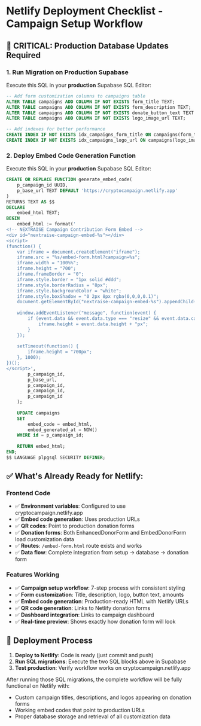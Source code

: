 # Netlify Deployment Checklist - Campaign Setup Workflow

## 🚨 CRITICAL: Production Database Updates Required

### 1. **Run Migration on Production Supabase**
Execute this SQL in your **production** Supabase SQL Editor:

```sql
-- Add form customization columns to campaigns table
ALTER TABLE campaigns ADD COLUMN IF NOT EXISTS form_title TEXT;
ALTER TABLE campaigns ADD COLUMN IF NOT EXISTS form_description TEXT;
ALTER TABLE campaigns ADD COLUMN IF NOT EXISTS donate_button_text TEXT DEFAULT 'DONATE NOW';
ALTER TABLE campaigns ADD COLUMN IF NOT EXISTS logo_image_url TEXT;

-- Add indexes for better performance
CREATE INDEX IF NOT EXISTS idx_campaigns_form_title ON campaigns(form_title);
CREATE INDEX IF NOT EXISTS idx_campaigns_logo_url ON campaigns(logo_image_url);
```

### 2. **Deploy Embed Code Generation Function**
Execute this SQL in your **production** Supabase SQL Editor:

```sql
CREATE OR REPLACE FUNCTION generate_embed_code(
    p_campaign_id UUID,
    p_base_url TEXT DEFAULT 'https://cryptocampaign.netlify.app'
)
RETURNS TEXT AS $$
DECLARE
    embed_html TEXT;
BEGIN
    embed_html := format('
<!-- NEXTRAISE Campaign Contribution Form Embed -->
<div id="nextraise-campaign-embed-%s"></div>
<script>
(function() {
    var iframe = document.createElement("iframe");
    iframe.src = "%s/embed-form.html?campaign=%s";
    iframe.width = "100%%";
    iframe.height = "700";
    iframe.frameBorder = "0";
    iframe.style.border = "1px solid #ddd";
    iframe.style.borderRadius = "8px";
    iframe.style.backgroundColor = "white";
    iframe.style.boxShadow = "0 2px 8px rgba(0,0,0,0.1)";
    document.getElementById("nextraise-campaign-embed-%s").appendChild(iframe);
    
    window.addEventListener("message", function(event) {
        if (event.data && event.data.type === "resize" && event.data.campaignId === "%s") {
            iframe.height = event.data.height + "px";
        }
    });
    
    setTimeout(function() {
        iframe.height = "700px";
    }, 1000);
})();
</script>',
        p_campaign_id,
        p_base_url,
        p_campaign_id,
        p_campaign_id,
        p_campaign_id
    );
    
    UPDATE campaigns 
    SET 
        embed_code = embed_html,
        embed_generated_at = NOW()
    WHERE id = p_campaign_id;
    
    RETURN embed_html;
END;
$$ LANGUAGE plpgsql SECURITY DEFINER;
```

## ✅ **What's Already Ready for Netlify:**

### **Frontend Code**
- ✅ **Environment variables**: Configured to use cryptocampaign.netlify.app
- ✅ **Embed code generation**: Uses production URLs
- ✅ **QR codes**: Point to production donation forms
- ✅ **Donation forms**: Both EnhancedDonorForm and EmbedDonorForm load customization data
- ✅ **Routes**: `/embed-form.html` route exists and works
- ✅ **Data flow**: Complete integration from setup → database → donation form

### **Features Working**
- ✅ **Campaign setup workflow**: 7-step process with consistent styling
- ✅ **Form customization**: Title, description, logo, button text, amounts
- ✅ **Embed code generation**: Production-ready HTML with Netlify URLs
- ✅ **QR code generation**: Links to Netlify donation forms
- ✅ **Dashboard integration**: Links to campaign dashboard
- ✅ **Real-time preview**: Shows exactly how donation form will look

## 🎯 **Deployment Process**

1. **Deploy to Netlify**: Code is ready (just commit and push)
2. **Run SQL migrations**: Execute the two SQL blocks above in Supabase
3. **Test production**: Verify workflow works on cryptocampaign.netlify.app

After running those SQL migrations, the complete workflow will be fully functional on Netlify with:
- Custom campaign titles, descriptions, and logos appearing on donation forms
- Working embed codes that point to production URLs  
- Proper database storage and retrieval of all customization data